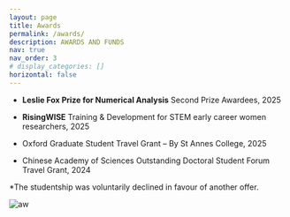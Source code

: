 ```yaml
---
layout: page
title: Awards
permalink: /awards/
description: AWARDS AND FUNDS
nav: true
nav_order: 3
# display_categories: []
horizontal: false
---
```

- **Leslie Fox Prize for Numerical Analysis** Second Prize Awardees, 2025
  
- **RisingWISE** Training & Development for STEM early career women researchers, 2025

- Oxford Graduate Student Travel Grant – By St Annes College, 2025

- Chinese Academy of Sciences Outstanding Doctoral Student Forum Travel Grant, 2024


*The studentship was voluntarily declined in favour of another offer.

![aw](/talks/profile.jpg)

